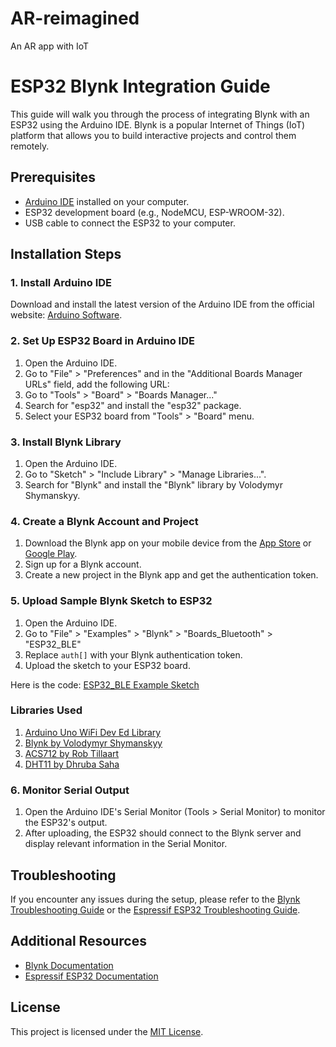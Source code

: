 # AR-reimagined
An AR app with IoT

# ESP32 Blynk Integration Guide

This guide will walk you through the process of integrating Blynk with an ESP32 using the Arduino IDE. Blynk is a popular Internet of Things (IoT) platform that allows you to build interactive projects and control them remotely.

## Prerequisites

- [Arduino IDE](https://www.arduino.cc/en/Main/Software) installed on your computer.
- ESP32 development board (e.g., NodeMCU, ESP-WROOM-32).
- USB cable to connect the ESP32 to your computer.

## Installation Steps

### 1. Install Arduino IDE

Download and install the latest version of the Arduino IDE from the official website: [Arduino Software](https://www.arduino.cc/en/Main/Software).

### 2. Set Up ESP32 Board in Arduino IDE

1. Open the Arduino IDE.
2. Go to "File" > "Preferences" and in the "Additional Boards Manager URLs" field, add the following URL:
3. Go to "Tools" > "Board" > "Boards Manager..."
4. Search for "esp32" and install the "esp32" package.
5. Select your ESP32 board from "Tools" > "Board" menu.

### 3. Install Blynk Library

1. Open the Arduino IDE.
2. Go to "Sketch" > "Include Library" > "Manage Libraries...".
3. Search for "Blynk" and install the "Blynk" library by Volodymyr Shymanskyy.

### 4. Create a Blynk Account and Project

1. Download the Blynk app on your mobile device from the [App Store](https://apps.apple.com/us/app/blynk-iot-for-arduino-esp32/id808760481) or [Google Play](https://play.google.com/store/apps/details?id=cc.blynk).
2. Sign up for a Blynk account.
3. Create a new project in the Blynk app and get the authentication token.

### 5. Upload Sample Blynk Sketch to ESP32

1. Open the Arduino IDE.
2. Go to "File" > "Examples" > "Blynk" > "Boards_Bluetooth" > "ESP32_BLE"
3. Replace `auth[]` with your Blynk authentication token.
4. Upload the sketch to your ESP32 board.

Here is the code: [ESP32_BLE Example Sketch](ESP32_Code/Blynk_Control/Blynk_Control.ino)

### Libraries Used

1. [Arduino Uno WiFi Dev Ed Library](https://github.com/arduino-libraries/ArduinoIoTCloud)
2. [Blynk by Volodymyr Shymanskyy](https://github.com/blynkkk/blynk-library)
3. [ACS712 by Rob Tillaart](https://github.com/RobTillaart/ACS712)
4. [DHT11 by Dhruba Saha](https://github.com/adafruit/DHT-sensor-library)

### 6. Monitor Serial Output

1. Open the Arduino IDE's Serial Monitor (Tools > Serial Monitor) to monitor the ESP32's output.
2. After uploading, the ESP32 should connect to the Blynk server and display relevant information in the Serial Monitor.

## Troubleshooting

If you encounter any issues during the setup, please refer to the [Blynk Troubleshooting Guide](https://docs.blynk.cc/#troubleshooting) or the [Espressif ESP32 Troubleshooting Guide](https://docs.espressif.com/projects/esp-idf/en/latest/esp32/troubleshooting/index.html).

## Additional Resources

- [Blynk Documentation](https://docs.blynk.cc/)
- [Espressif ESP32 Documentation](https://docs.espressif.com/projects/esp-idf/)

## License

This project is licensed under the [MIT License](LICENSE).

